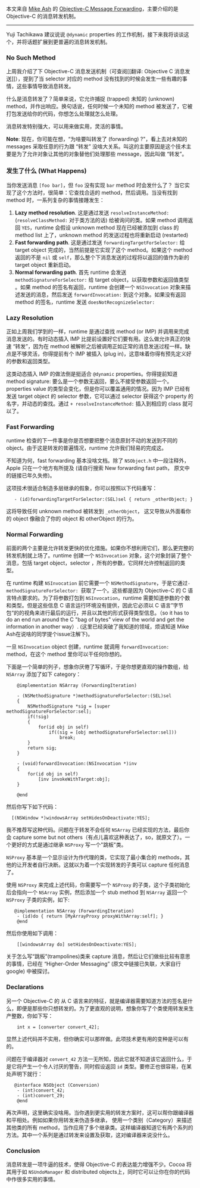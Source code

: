 本文来自 [Mike Ash](https://www.mikeash.com/) 的 [Objective-C Message Forwarding](https://www.mikeash.com/pyblog/friday-qa-2009-03-27-objective-c-message-forwarding.html)，主要介绍的是 Objective-C 的消息转发机制。

----

Yuji Tachikawa 建议说说 `@dynamic` properties 的工作机制，接下来我将谈谈这个，并将话题扩展到更普遍的消息转发机制。

### No Such Method
 
上周我介绍了下 Objective-C 消息发送机制（可查阅[[翻译: Objective C 消息发送]]），提到了当 selector 对应的 method 没有找到的时候会发生一些有趣的事情，这些事情导致消息转发。
 
什么是消息转发了？简单来说，它允许捕捉 (trapped) 未知的 (unknown) method，并作出响应。换句话说，任何时候一个未知的 method 被发送了，它被打包发送给你的代码，你想怎么处理就怎么处理。
 
消息转发特别强大，可以用来做实用，灵活的事情。

**Note**: 现在，你可能在想，“为啥要叫转发了 (forwarding) ?"，看上去对未知的 messages 采取任意的行为跟 “转发” 没啥大关系。叫这的主要原因是这个技术主要是为了允许对象让其他的对象替他们处理那些 message，因此叫做 “转发”。


 
### 发生了什么 (What Happens)
 
当你发送消息 `[foo bar]`，但 `foo` 没有实现 `bar` method 时会发什么了？ 当它实现了这个方法时，很简单：它查找合适的 method，然后调用。当没有找到 method 时，一系列复杂的事情接踵发生：
 
 1. **Lazy method resolution**. 这是通过发送 `resolveInstanceMethod:` (`resolveClassMethod:` 对于类方法的话) 给被询问的类。如果 method 调用返回 `YES`，runtime 会假设 unknown method 现在已经被添加到 class 的 method list 上了，unknown method 的发送过程也将重新启动 (restarted)
 2. **Fast forwarding path**. 这是通过发送 `forwardingTargetForSelector:` 给 target object 完成的，当然前提是它实现了这个 method。如果这个 method 返回的不是 `nil` 或 `self`，那么整个下消息发送的过程将以返回的值作为新的 target object 重新启动。
 3. **Normal forwarding path**.  首先 runtime 会发送 `methodSignatureForSelector:` 给 target object，以获取参数和返回值类型 。如果 method 的签名有返回，runtime 会创建一个 `NSInvocation` 对象来描述发送的消息，然后发送 `forwardInvocation:` 到这个对象。如果没有返回 method 的签名，runtime 发送 `doesNotRecognizeSelector:`

### Lazy Resolution
正如上周我们学到的一样，runtime 是通过查找 method (or IMP) 并调用来完成消息发送的。有时动态插入 IMP 比提前设置好它们要有用。这么做允许真正的快速 “转发”，因为在 method 被解析之后被调用正如正常的消息发送过程一样。缺点是不够灵活，你得提前有个 IMP 被插入 (plug in)，这意味着你得有预先定义好的参数和返回类型。

这类动态插入 IMP 的做法倒是挺适合 `@dynamic` properties。你得提前知道 method signature: 要么是一个参数无返回，要么不接受参数返回一个。properties value 的类型会变化，但是你可以覆盖通用的情况。因为 IMP 已经有发送 target object 的 selector 参数，它可以通过 selector 获得这个 property 的名字，并动态的查找。通过 `+ resolveInstanceMethod:` 插入到相应的 class 就可以了。

### Fast Forwarding
runtime 检查的下一件事是你是否想要把整个消息原封不动的发送到不同的 object。由于这是转发的普遍情况，runtime 允许我们轻易的完成这。

不知道为何，fast forwarding 基本没啥文档。除了 `NSObject.h` 中一段注释外，Apple 只在一个地方有所提及 (请自行搜索 New forwarding fast path， 原文中的链接已年久失修)。

这项技术很适合制造多层继承的假象，你可以按照以下代码重写：

```objc
   - (id)forwardingTargetForSelector:(SEL)sel { return _otherObject; }
```

这将导致任何 unknown method 被转发到 `_otherObject`， 这又导致从外面看你的 object 像融合了你的 object 和 otherObject 的行为。

### Normal Forwarding
前面的两个主要是允许转发更快的优化措施。如果你不想利用它们，那么更完整的转发机制就上场了。runtime 创建一个 `NSInvocation` 对象，这个对象封装了整个消息，包括 target object，selector ，所有的参数，它同样允许控制返回的类型。

在 runtime 构建 `NSInvocation` 前它需要一个 `NSMethodSignature`，于是它通过`- methodSignatureForSelector: `获取了一个。这些都是因为 Objective-C 的 C 语言特点要求的。为了将参数打包到 `NSInvocation`，runtime 需要知道参数的个数和类型。但是这些信息 C 语言运行环境没有提供，因此它必须以 C 语言”字节包“的的视角来进行最后的运行，并且以其他的形式获得类型信息。（so it has to do an end run around the C "bag of bytes" view of the world and get the information in another way）. (这里已经突破了我知道的领域，烦请知道 Mike Ash在说啥的同学提个issue注解下)。

一旦 `NSInvocation` object 创建，runtime 就调用 `forwardInvocation:` method，在这个 method 里你可以干任何你想的。

下面是一个简单的列子，想象你厌倦了写循环，于是你想更直观的操作数组，给 `NSArray` 添加了如下 category：

```objc
    @implementation NSArray (ForwardingIteration)
    
    - (NSMethodSignature *)methodSignatureForSelector:(SEL)sel
    {
        NSMethodSignature *sig = [super methodSignatureForSelector:sel];
        if(!sig)
        {
            for(id obj in self)
                if((sig = [obj methodSignatureForSelector:sel]))
                    break;
        }
        return sig;
    }
    
    - (void)forwardInvocation:(NSInvocation *)inv
    {
        for(id obj in self)
            [inv invokeWithTarget:obj];
    }
    
    @end
```

然后你写下如下代码：

```objc
  [(NSWindow *)windowsArray setHidesOnDeactivate:YES];
```

我不推荐写这种代码。问题在于转发不会任何 `NSArray` 已经实现的方法，最后你会 capture some but not others（有点儿喜欢这种表达了，so，就原文了）。一个更好的方式是通过继承 `NSProxy` 写一个"跳板"类。

`NSProxy` 基本是一个显示设计为作代理的类，它实现了最小集合的 methods，其他的让开发者自行决断。这就以为着一个实现转发的子类可以 capture 任何消息了。

使用 `NSProxy` 来完成上述代码，你需要写一个 `NSProxy` 的子类，这个子类初始化后会指向一个 `NSArray` 实例，然后添加一个 stub method 到 `NSArray` 返回一个 `NSProxy` 子类的实例，如下:

```objc
   @implementation NSArray (ForwardingIteration)
    - (id)do { return [MyArrayProxy proxyWithArray:self]; }
    @end
```

然后你使用如下调用：

```objc
    [[windowsArray do] setHidesOnDeactivate:YES];
```

关于怎么写“跳板”(trampolines)类来 capture 消息，然后让它们做些比较有意思的事情，已经在 “Higher-Order Messaging” (原文中链接已失联，大家自行 google) 中被探讨。

### Declarations
另一个 Objective-C 的 从 C 语言来的特征，就是编译器需要知道方法的签名是什么，即便是那些你只想转发的。为了更直观的说明，想象你写了个类使用转发来生产整数，你如下写：

```objc
    int x = [converter convert_42];
```

显然上述代码并不实用，但你确实可以那样做。此项技术更有用的变种是可以有的。

问题在于编译器对 `convert_42` 方法一无所知，因此它就不知道该它返回什么，于是它将产生一个令人讨厌的警告，同时假设返回 `id` 类型。要修正也很容易，在某处声明下就行：

```objc
   @interface NSObject (Conversion)
    - (int)convert_42;
    - (int)convert_29;
    @end
```

再次声明，这里确实没啥用。当你遇到更实用的转发方案时，这可以帮你跟编译器和平相处。例如如果你用转发来伪造多继承，
使用一个类别（Category）来描述其他类的所有 method，当作应用了多个继承类。这样编译器知道它有两个系列的方法。其中一个系列是通过转发来设置及获取，这对编译器来说没什么。

### Conclusion
消息转发是一项牛逼的技术，使得 Objective-C 的表达能力增强不少。Cocoa 将其用于如 `NSUndoManager` 和 distributed objects上，同时它可以让你在你的代码中作很多实用的事情。